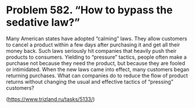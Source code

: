 # Problem 582. “How to bypass the sedative law?”

Many American states have adopted “calming” laws. They allow customers to cancel a product within a few days after purchasing it and get all their money back. Such laws seriously hit companies that heavily push their products to consumers. Yielding to “pressure” tactics, people often make a purchase not because they need the product, but because they are fooled or intimidated. When the new laws came into effect, many customers began returning purchases. What can companies do to reduce the flow of product returns without changing the usual and effective tactics of “pressing” customers?

(https://www.trizland.ru/tasks/5133/)